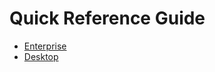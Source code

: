 # Quick Reference Guide

<!-- * [Desktop](/desktop/index) -->
* [Enterprise](/enterprise/index) 
* [Desktop](/desktop/index)
